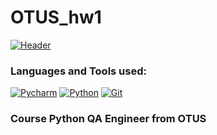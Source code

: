 # OTUS_hw1
[![Header](https://github.com/GoodyrevQA/OTUS_hw1/blob/main/assets/OTUS.png)](https://github.com/GoodyrevQA/OTUS_hw1)

### Languages and Tools used:
[![Pycharm](https://img.shields.io/badge/-Pycharm-24292f??style=for-the-badge&logo=Pycharm&logoColor=79ae42)](https://github.com/GoodyrevQA)
[![Python](https://img.shields.io/badge/-Python-24292f??style=for-the-badge&logo=Python&logoColor=47c5fb)](https://github.com/GoodyrevQA/python_tg_bot)
[![Git](https://img.shields.io/badge/-Git-24292f??style=for-the-badge&logo=Git&logoColor=f43010)](https://github.com/GoodyrevQA)

### Course Python QA Engineer from OTUS